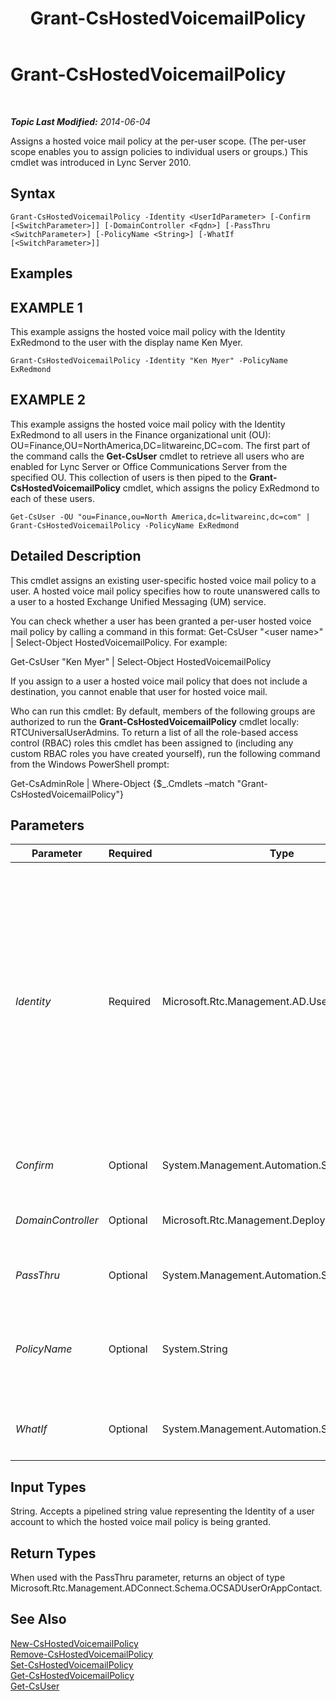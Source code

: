 ﻿---
title: Grant-CsHostedVoicemailPolicy
TOCTitle: Grant-CsHostedVoicemailPolicy
ms:assetid: ae69358f-1618-4a08-9ec2-225ded3f301f
ms:mtpsurl: https://technet.microsoft.com/en-us/library/Gg412829(v=OCS.15)
ms:contentKeyID: 48185074
ms.date: 07/23/2014
mtps_version: v=OCS.15
---

<div data-xmlns="http://www.w3.org/1999/xhtml">

<div class="topic" data-xmlns="http://www.w3.org/1999/xhtml" data-msxsl="urn:schemas-microsoft-com:xslt" data-cs="http://msdn.microsoft.com/en-us/">

<div data-asp="http://msdn2.microsoft.com/asp">

# Grant-CsHostedVoicemailPolicy

</div>

<div id="mainSection">

<div id="mainBody">

<span> </span>

_**Topic Last Modified:** 2014-06-04_

Assigns a hosted voice mail policy at the per-user scope. (The per-user scope enables you to assign policies to individual users or groups.) This cmdlet was introduced in Lync Server 2010.

<div>

## Syntax

    Grant-CsHostedVoicemailPolicy -Identity <UserIdParameter> [-Confirm [<SwitchParameter>]] [-DomainController <Fqdn>] [-PassThru <SwitchParameter>] [-PolicyName <String>] [-WhatIf [<SwitchParameter>]]

</div>

<div>

## Examples

<div>

## EXAMPLE 1

This example assigns the hosted voice mail policy with the Identity ExRedmond to the user with the display name Ken Myer.

    Grant-CsHostedVoicemailPolicy -Identity "Ken Myer" -PolicyName ExRedmond

</div>

<div>

## EXAMPLE 2

This example assigns the hosted voice mail policy with the Identity ExRedmond to all users in the Finance organizational unit (OU): OU=Finance,OU=NorthAmerica,DC=litwareinc,DC=com. The first part of the command calls the **Get-CsUser** cmdlet to retrieve all users who are enabled for Lync Server or Office Communications Server from the specified OU. This collection of users is then piped to the **Grant-CsHostedVoicemailPolicy** cmdlet, which assigns the policy ExRedmond to each of these users.

    Get-CsUser -OU "ou=Finance,ou=North America,dc=litwareinc,dc=com" | Grant-CsHostedVoicemailPolicy -PolicyName ExRedmond

</div>

</div>

<div>

## Detailed Description

This cmdlet assigns an existing user-specific hosted voice mail policy to a user. A hosted voice mail policy specifies how to route unanswered calls to a user to a hosted Exchange Unified Messaging (UM) service.

You can check whether a user has been granted a per-user hosted voice mail policy by calling a command in this format: Get-CsUser "\<user name\>" | Select-Object HostedVoicemailPolicy. For example:

Get-CsUser "Ken Myer" | Select-Object HostedVoicemailPolicy

If you assign to a user a hosted voice mail policy that does not include a destination, you cannot enable that user for hosted voice mail.

Who can run this cmdlet: By default, members of the following groups are authorized to run the **Grant-CsHostedVoicemailPolicy** cmdlet locally: RTCUniversalUserAdmins. To return a list of all the role-based access control (RBAC) roles this cmdlet has been assigned to (including any custom RBAC roles you have created yourself), run the following command from the Windows PowerShell prompt:

Get-CsAdminRole | Where-Object {$\_.Cmdlets –match "Grant-CsHostedVoicemailPolicy"}

</div>

<div>

## Parameters


<table>
<colgroup>
<col style="width: 25%" />
<col style="width: 25%" />
<col style="width: 25%" />
<col style="width: 25%" />
</colgroup>
<thead>
<tr class="header">
<th>Parameter</th>
<th>Required</th>
<th>Type</th>
<th>Description</th>
</tr>
</thead>
<tbody>
<tr class="odd">
<td><p><em>Identity</em></p></td>
<td><p>Required</p></td>
<td><p>Microsoft.Rtc.Management.AD.UserIdParameter</p></td>
<td><p>The Identity (unique identifier) of the user to whom the hosted voice mail policy is being assigned.</p>
<p>User identities can be specified using one of four formats: 1) The user's SIP address; 2) the user’s user principal name (UPN); 3) the user's domain name and logon name, in the form domain\logon (for example, litwareinc\kenmyer); and, 4) the user's Active Directory display name (for example, Ken Myer).</p>
<p>Note that you can use the asterisk (*) wildcard character when using the Display Name as the user Identity. For example, the Identity &quot;* Smith&quot; would return all the users with the last name Smith.</p>
<p>Full data type: Microsoft.Rtc.Management.AD.UserIdParameter</p></td>
</tr>
<tr class="even">
<td><p><em>Confirm</em></p></td>
<td><p>Optional</p></td>
<td><p>System.Management.Automation.SwitchParameter</p></td>
<td><p>Prompts you for confirmation before executing the command.</p></td>
</tr>
<tr class="odd">
<td><p><em>DomainController</em></p></td>
<td><p>Optional</p></td>
<td><p>Microsoft.Rtc.Management.Deploy.Fqdn</p></td>
<td><p>Allows you to specify a domain controller. If no domain controller is specified, the first available will be used.</p></td>
</tr>
<tr class="even">
<td><p><em>PassThru</em></p></td>
<td><p>Optional</p></td>
<td><p>System.Management.Automation.SwitchParameter</p></td>
<td><p>Returns the results of the command. By default, this cmdlet does not generate any output.</p></td>
</tr>
<tr class="odd">
<td><p><em>PolicyName</em></p></td>
<td><p>Optional</p></td>
<td><p>System.String</p></td>
<td><p>The name (Identity) of the hosted voice mail policy to be assigned to the user. (Note that this includes only the name portion of the Identity. Per-user hosted voice mail policy identities include a prefix of tag: that should not be included with the PolicyName.)</p></td>
</tr>
<tr class="even">
<td><p><em>WhatIf</em></p></td>
<td><p>Optional</p></td>
<td><p>System.Management.Automation.SwitchParameter</p></td>
<td><p>Describes what would happen if you executed the command without actually executing the command.</p></td>
</tr>
</tbody>
</table>


</div>

<div>

## Input Types

String. Accepts a pipelined string value representing the Identity of a user account to which the hosted voice mail policy is being granted.

</div>

<div>

## Return Types

When used with the PassThru parameter, returns an object of type Microsoft.Rtc.Management.ADConnect.Schema.OCSADUserOrAppContact.

</div>

<div>

## See Also


[New-CsHostedVoicemailPolicy](new-cshostedvoicemailpolicy.md)  
[Remove-CsHostedVoicemailPolicy](remove-cshostedvoicemailpolicy.md)  
[Set-CsHostedVoicemailPolicy](set-cshostedvoicemailpolicy.md)  
[Get-CsHostedVoicemailPolicy](get-cshostedvoicemailpolicy.md)  
[Get-CsUser](get-csuser.md)  
  

</div>

</div>

<span> </span>

</div>

</div>

</div>


